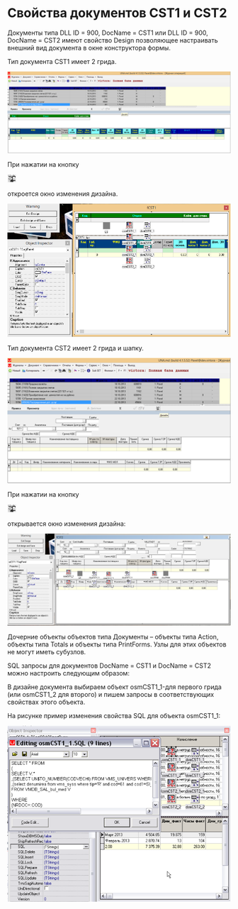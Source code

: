 # Свойства документов CST1 и CST2

Документы типа DLL ID = 900, DocName = CST1 или DLL ID = 900, DocName = CST2 имеют свойство Design позволяющее настраивать внешний вид документа в окне конструктора формы. 

Тип документа CST1 имеет 2 грида.

![](../../../.gitbook/assets/cst1.png)

 При нажатии на кнопку

![](../../../.gitbook/assets/46%20%281%29.png)

 откроется окно изменения дизайна.

![](../../../.gitbook/assets/cst1.1.png)

 Тип документа CST2 имеет 2 грида и шапку.

![](../../../.gitbook/assets/cst2.png)

 При нажатии на кнопку

![](../../../.gitbook/assets/46.png)

 открывается окно изменения дизайна:

![](../../../.gitbook/assets/cst2.1.png)

Дочерние объекты объектов типа Документы – объекты типа Action, объекты типа Totals и объекты типа PrintForms. Узлы для этих объектов не могут иметь субузлов.

SQL запросы для документов DocName = CST1 и DocName = CST2 можно настроить следующим образом:

В дизайне документа выбираем объект osmCST1\_1-для первого грида \(или osmCST1\_2 для второго\) и пишем запросы в соответствующих свойствах этого объекта.

На рисунке пример изменения свойства SQL для объекта osmCST1\_1:

![](../../../.gitbook/assets/osmcst1sql_edit.png)

